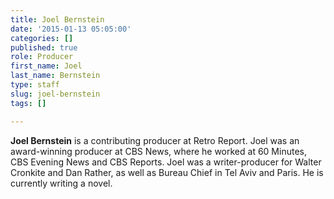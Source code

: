 ```yaml
---
title: Joel Bernstein
date: '2015-01-13 05:05:00'
categories: []
published: true
role: Producer
first_name: Joel
last_name: Bernstein
type: staff
slug: joel-bernstein
tags: []

---
```

**Joel Bernstein** is a contributing producer at Retro Report. Joel was an award-winning producer at CBS News, where he worked at 60 Minutes, CBS Evening News and CBS Reports. Joel was a writer-producer for Walter Cronkite and Dan Rather, as well as Bureau Chief in Tel Aviv and Paris. He is currently writing a novel.

